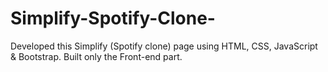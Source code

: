 # Simplify-Spotify-Clone-
Developed this Simplify (Spotify clone) page using HTML, CSS, JavaScript &amp; Bootstrap. Built only the Front-end part.
